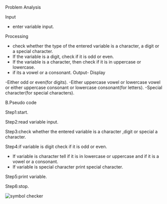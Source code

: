 Problem Analysis

Input

  - enter variable input.

Processing

   - check whether the type of the entered variable is a character, a digit or a special character.   
   - If the variable is a digit, check if it is odd or even.
   - If the variable is a character, then check if it is in uppercase or lowercase.
   - if its a vowel or a consonant.
Output- Display

-Either odd or even(for digits).
-Either uppercase vowel or lowercase vowel or either uppercase consonant or lowercase consonant(for letters).
-Special character(for special characters).

B.Pseudo code

Step1:start.

Step2:read variable input.

Step3:check whether the entered variable is a character ,digit or special a character.

Step4:if variable is digit check if it is odd or even.

   - If variable is character tell if it is in lowercase or uppercase and if it is a vowel or a consonant.
   - If variable is special character print special character.

Step5:print variable.

Step6:stop.



![symbol checker](https://github.com/SWEG-2015EC-Batch/Binary-Bombers/assets/149320386/df438d72-fc05-4e36-971d-b49746715279)
